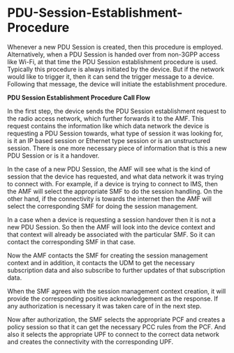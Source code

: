 # PDU-Session-Establishment-Procedure

Whenever a new PDU Session is created, then this procedure is employed. Alternatively, when a PDU Session is handed over from non-3GPP access like Wi-Fi, at that time the PDU Session establishment procedure is used. Typically this procedure is always initiated by the device. But if the network would like to trigger it, then it can send the trigger message to a device. Following that message, the device will initiate the establishment procedure.

**PDU Session Establishment Procedure Call Flow**

In the first step, the device sends the PDU Session establishment request to the radio access network, which further forwards it to the AMF. This request contains the information like which data network the device is requesting a PDU Session towards, what type of session it was looking for, is it an IP based session or Ethernet type session or is an unstructured session. There is one more necessary piece of information that is this a new PDU Session or is it a handover.

In the case of a new PDU Session, the AMF will see what is the kind of session that the device has requested, and what data network it was trying to connect with. For example, if a device is trying to connect to IMS, then the AMF will select the appropriate SMF to do the session handling. On the other hand, if the connectivity is towards the internet then the AMF will select the corresponding SMF for doing the session management. 

In a case when a device is requesting a session handover then it is not a new PDU Session. So then the AMF will look into the device context and that context will already be associated with the particular SMF. So it can contact the corresponding SMF in that case.

Now the AMF contacts the SMF for creating the session management context and in addition, it contacts the UDM to get the necessary subscription data and also subscribe to further updates of that subscription data.

When the SMF agrees with the session management context creation, it will provide the corresponding positive acknowledgement as the response. If any authorization is necessary it was taken care of in the next step. 

Now after authorization, the SMF selects the appropriate PCF and creates a policy session so that it can get the necessary PCC rules from the PCF. And also it selects the appropriate UPF to connect to the correct data network and creates the connectivity with the corresponding UPF.

